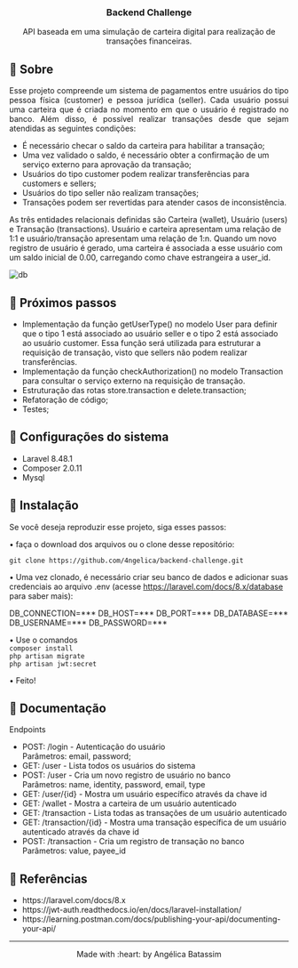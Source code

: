 

<h3 align="center">Backend Challenge</h3>

<p align="center">
   API baseada em uma simulação de carteira digital para realização de transações financeiras.
</p>


## :pushpin: Sobre
<p align="justify" id="#backend_challenge_about">
Esse projeto compreende um sistema de pagamentos entre usuários do tipo pessoa física (customer) e pessoa jurídica (seller). Cada usuário possui uma carteira que é criada no momento em que o usuário é registrado no banco. Além disso, é possível realizar transações desde que sejam atendidas as seguintes condições:

<ul>
 <li>É necessário checar o saldo da carteira para habilitar a transação;</li>
 <li>Uma vez validado o saldo, é necessário obter a confirmação de um serviço externo para aprovação da transação;</li>
 <li>Usuários do tipo customer podem realizar transferências para customers e sellers;</li>
 <li>Usuários do tipo seller não realizam transações;</li>
 <li>Transações podem ser revertidas para atender casos de inconsistência.</li>
</ul>
</p>

As três entidades relacionais definidas são Carteira (wallet), Usuário (users) e Transação (transactions). Usuário e carteira apresentam uma relação de 1:1 e usuário/transação apresentam uma relação de 1:n. Quando um novo registro de usuário é gerado, uma carteira é associada a esse usuário com um saldo inicial de 0.00, carregando como chave estrangeira a user_id.

![db](https://user-images.githubusercontent.com/47900225/127950677-11c60a43-ede7-4cbb-abb6-556213961f49.png)

## :pushpin: Próximos passos
<p align="justify" id="#backend_challenge_next">
<ul>
 <li>Implementação da função getUserType() no modelo User para definir que o tipo 1 está associado ao usuário seller e o tipo 2 está associado ao usuário customer. Essa função será utilizada para estruturar a requisição de transação, visto que sellers não podem realizar transferências.</li>
 <li>Implementação da função checkAuthorization() no modelo Transaction para consultar o serviço externo na requisição de transação.</li>
 <li>Estruturação das rotas store.transaction e delete.transaction;</li>
 <li>Refatoração de código;</li>
 <li>Testes;</li>

</ul>

## :pushpin: Configurações do sistema
<div id="#backend_challenge_setup">
<ul>
 <li>Laravel 8.48.1</li>
 <li>Composer 2.0.11</li>
 <li>Mysql</li>
</ul>
</div>

## :pushpin: Instalação
<p id="#backend_challenge_install">
Se você deseja reproduzir esse projeto, siga esses passos:

• faça o download dos arquivos ou o clone desse repositório: <br>

`git clone https://github.com/4ngelica/backend-challenge.git`

• Uma vez clonado, é necessário criar seu banco de dados e adicionar suas credenciais ao arquivo .env (acesse https://laravel.com/docs/8.x/database para saber mais):

   DB_CONNECTION=***
   DB_HOST=***
   DB_PORT=***
   DB_DATABASE=***
   DB_USERNAME=***
   DB_PASSWORD=***

•  Use o comandos <br>
   `composer install` <br>
   `php artisan migrate`<br>
   `php artisan jwt:secret`

• Feito!

## :pushpin: Documentação
<p align="justify" id="#backend_challenge_docs">Endpoints</p>
<div>
<ul>
   <li>POST: /login - Autenticação do usuário</li>
   Parâmetros: email, password;
   <li>GET: /user - Lista todos os usuários do sistema</li>
   <li>POST: /user - Cria um novo registro de usuário no banco</li>
   Parâmetros: name, identity, password, email, type
   <li>GET: /user/{id} - Mostra um usuário específico através da chave id</li>
   <li>GET: /wallet - Mostra a carteira de um usuário autenticado</li>
   <li>GET: /transaction - Lista todas as transações de um usuário autenticado</li>
   <li>GET: /transaction/{id} - Mostra uma transação específica de um usuário autenticado através da chave id</li>
   <li>POST: /transaction - Cria um registro de transação no banco</li>
   Parâmetros: value, payee_id
</ul>
<div>

## :pushpin: Referências
<div align="justify" id="#backend_challenge_refs">
<ul>
   <li>https://laravel.com/docs/8.x</li>
   <li>https://jwt-auth.readthedocs.io/en/docs/laravel-installation/</li>
   <li>https://learning.postman.com/docs/publishing-your-api/documenting-your-api/</li>
</ul>
</div>

<footer>
   <hr></hr>
<p align="center">
Made with :heart: by Angélica Batassim
</p>
</footer>
